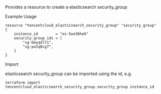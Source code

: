Provides a resource to create a elasticsearch security_group

Example Usage

```hcl
resource "tencentcloud_elasticsearch_security_group" "security_group" {
    instance_id        = "es-5wn36he6"
    security_group_ids = [
        "sg-mayqdlt1",
        "sg-po2q8cg7",
    ]
}
```

Import

elasticsearch security_group can be imported using the id, e.g.

```
terraform import tencentcloud_elasticsearch_security_group.security_group instance_id
```
